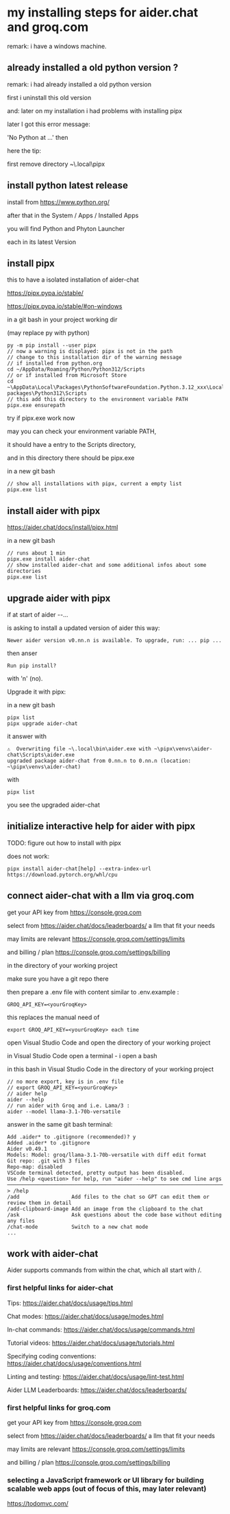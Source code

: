 # my installing steps for aider.chat and groq.com

remark: i have a windows machine.

## already installed a old python version ?

remark: i had already installed a old python version

first i uninstall this old version

and: later on my installation i had problems with installing pipx

later I got this error message:

'No Python at ...' then

here the tip: 

first remove directory ~\\.local\pipx

## install python latest release

install from https://www.python.org/

after that in the System / Apps / Installed Apps

you will find Python and Phyton Launcher

each in its latest Version

## install pipx

this to have a isolated installation of aider-chat

https://pipx.pypa.io/stable/

https://pipx.pypa.io/stable/#on-windows

in a git bash in your project working dir

(may replace py with python)

```
py -m pip install --user pipx
// now a warning is displayed: pipx is not in the path
// change to this installation dir of the warning message
// if installed from python.org
cd ~/AppData/Roaming/Python/Python312/Scripts
// or if installed from Microsoft Store
cd ~\AppData\Local\Packages\PythonSoftwareFoundation.Python.3.12_xxx\LocalCache\local-packages\Python312\Scripts
// this add this directory to the environment variable PATH
pipx.exe ensurepath
```

try if pipx.exe work now

may you can check your environment variable PATH,

it should have a entry to the Scripts directory,

and in this directory there should be pipx.exe

in a new git bash
```
// show all installations with pipx, current a empty list
pipx.exe list
```

## install aider with pipx

https://aider.chat/docs/install/pipx.html

in a new git bash
```
// runs about 1 min
pipx.exe install aider-chat
// show installed aider-chat and some additional infos about some directories
pipx.exe list
```

## upgrade aider with pipx

if at start of aider --...

is asking to install a updated version of aider this way:
```
Newer aider version v0.nn.n is available. To upgrade, run: ... pip ...
```

then anser
```
Run pip install?
```
with 'n' (no).

Upgrade it with pipx:

in a new git bash
```
pipx list
pipx upgrade aider-chat
```

it answer with
```
⚠️  Overwriting file ~\.local\bin\aider.exe with ~\pipx\venvs\aider-chat\Scripts\aider.exe
upgraded package aider-chat from 0.nn.n to 0.nn.n (location: ~\pipx\venvs\aider-chat)
```

with
```
pipx list
```
you see the upgraded aider-chat

## initialize interactive help for aider with pipx

TODO: figure out how to install with pipx

does not work:
```
pipx install aider-chat[help] --extra-index-url https://download.pytorch.org/whl/cpu
```

## connect aider-chat with a llm via groq.com

get your API key from
https://console.groq.com

select from
https://aider.chat/docs/leaderboards/
a llm that fit your needs

may limits are relevant
https://console.groq.com/settings/limits

and billing / plan
https://console.groq.com/settings/billing

in the directory of your working project

make sure you have a git repo there

then prepare a .env file with content similar to .env.example :

```
GROQ_API_KEY=<yourGroqKey>
```
this replaces the manual need of
```
export GROQ_API_KEY=<yourGroqKey> each time
```

open Visual Studio Code and open the directory of your working project

in Visual Studio Code open a terminal - i open a bash

in this bash in Visual Studio Code in the directory of your working project
```
// no more export, key is in .env file
// export GROQ_API_KEY=<yourGroqKey>
// aider help
aider --help
// run aider with Groq and i.e. Lama/3 :
aider --model llama-3.1-70b-versatile
```

answer in the same git bash terminal:
```
Add .aider* to .gitignore (recommended)? y
Added .aider* to .gitignore
Aider v0.49.1
Models: Model: groq/llama-3.1-70b-versatile with diff edit format
Git repo: .git with 3 files
Repo-map: disabled
VSCode terminal detected, pretty output has been disabled.
Use /help <question> for help, run "aider --help" to see cmd line args
───────────────────────────────────────────────────────────────────────────────────
> /help
/add                 Add files to the chat so GPT can edit them or review them in detail
/add-clipboard-image Add an image from the clipboard to the chat
/ask                 Ask questions about the code base without editing any files
/chat-mode           Switch to a new chat mode
...
```

## work with aider-chat

Aider supports commands from within the chat, which all start with /.

### first helpful links for aider-chat

Tips: https://aider.chat/docs/usage/tips.html

Chat modes: https://aider.chat/docs/usage/modes.html

In-chat commands: https://aider.chat/docs/usage/commands.html

Tutorial videos: https://aider.chat/docs/usage/tutorials.html

Specifying coding conventions: https://aider.chat/docs/usage/conventions.html

Linting and testing: https://aider.chat/docs/usage/lint-test.html

Aider LLM Leaderboards: https://aider.chat/docs/leaderboards/

### first helpful links for groq.com

get your API key from
https://console.groq.com

select from
https://aider.chat/docs/leaderboards/
a llm that fit your needs

may limits are relevant
https://console.groq.com/settings/limits

and billing / plan
https://console.groq.com/settings/billing

### selecting a JavaScript framework or UI library for building scalable web apps (out of focus of this, may later relevant)

 https://todomvc.com/
